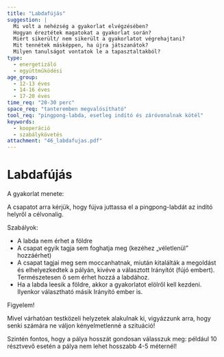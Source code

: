```yaml
---
title: "Labdafújás"
suggestion: | 
  Mi volt a nehézség a gyakorlat elvégzésében?
  Hogyan éreztétek magatokat a gyakorlat során?
  Miért sikerült/ nem sikerült a gyakorlatot végrehajtani?
  Mit tennétek másképpen, ha újra játszanátok?
  Milyen tanulságot vontatok le a tapasztaltakból?
type:
  - energetizáló
  - együttműködési
age_group:
  - 12-13 éves
  - 14-16 éves
  - 17-20 éves
time_req: "20-30 perc"
space_req: "tanteremben megvalósítható"
tool_req: "pingpong-labda, esetleg indító és záróvonalnak kötél"
keywords: 
  - kooperáció
  - szabálykövetés
attachment: "46_labdafujas.pdf"
---
```


# Labdafújás

A gyakorlat menete:

A csapatot arra kérjük, hogy fújva juttassa el a pingpong-labdát az indító helyről a célvonalig.

Szabályok:

* A labda nem érhet a földre
* A csapat egyik tagja sem foghatja meg (kezéhez „véletlenül” hozzáérhet)
* A csapat tagjai meg sem moccanhatnak, miután kitalálták a megoldást és elhelyezkedtek a pályán, kivéve a választott Irányítót (fújó embert). Természetesen ő sem érhet hozzá a labdához.
* Ha a labda leesik a földre, akkor a gyakorlatot elölről kell kezdeni. Ilyenkor választható másik Irányító ember is.

Figyelem!

Mivel várhatóan testközeli helyzetek alakulnak ki, vigyázzunk arra, hogy senki számára ne váljon kényelmetlenné a szituáció!

Szintén fontos, hogy a pálya hosszát gondosan válasszuk meg: például 10 résztvevő esetén a pálya nem lehet hosszabb 4-5 méternél!
  
  
